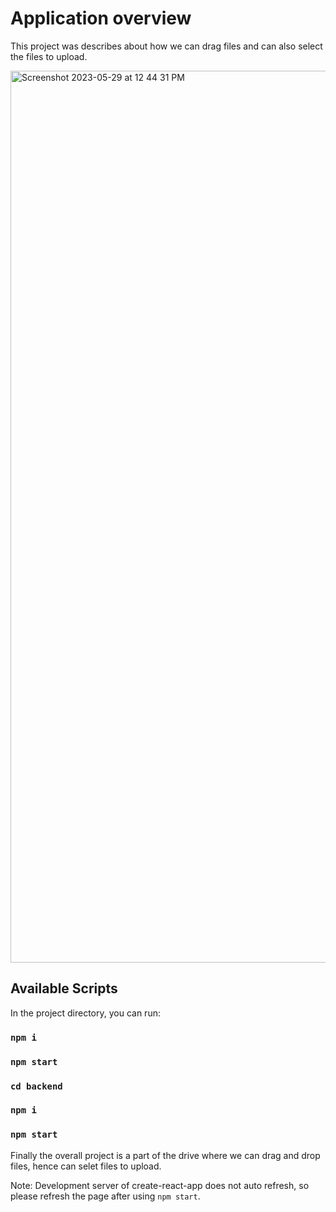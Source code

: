 # Application overview

This project was describes about how we can drag files and can also select the files to upload.

<img width="1427" alt="Screenshot 2023-05-29 at 12 44 31 PM" src="https://github.com/Bikash01293/Dragging/assets/48493235/7d8cd153-19b8-4b6d-a31d-8de2ed985218">

## Available Scripts

In the project directory, you can run:

### `npm i`

### `npm start`

### `cd backend`

### `npm i`

### `npm start`

Finally the overall project is a part of the drive where we can drag and drop files, hence can selet files to upload.

Note: Development server of create-react-app does not auto refresh, so please refresh the page after using `npm start`.


